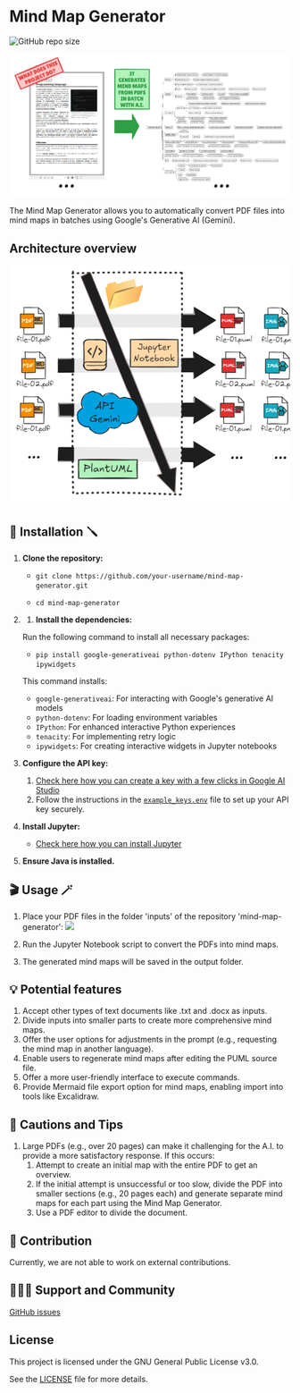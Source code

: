 # Mind Map Generator

![GitHub repo size](https://img.shields.io/github/repo-size/diego-o-leite/assets?style=for-the-badge)

![](https://raw.githubusercontent.com/diego-o-leite/assets/main/mind-map-generator/img/cover_image.png)


The Mind Map Generator allows you to automatically convert PDF files into mind maps in batches using Google's Generative AI (Gemini).

## Architecture overview

![](https://raw.githubusercontent.com/diego-o-leite/assets/main/mind-map-generator/img/architecture%20overview.png)

## 🔧 Installation 🪛

1. **Clone the repository:**
   
   - `git clone https://github.com/your-username/mind-map-generator.git`

   - `cd mind-map-generator`

1. 1. **Install the dependencies:**
   
   Run the following command to install all necessary packages:

      - `pip install google-generativeai python-dotenv IPython tenacity ipywidgets`

   This command installs:
   - `google-generativeai`: For interacting with Google's generative AI models
   - `python-dotenv`: For loading environment variables
   - `IPython`: For enhanced interactive Python experiences
   - `tenacity`: For implementing retry logic
   - `ipywidgets`: For creating interactive widgets in Jupyter notebooks

1. **Configure the API key:**
   1. [Check here how you can create a key with a few clicks in Google AI Studio](https://ai.google.dev/gemini-api/docs/api-key#windows)
   1. Follow the instructions in the [`example_keys.env`](example_keys.env) file to set up your API key securely.

1. **Install Jupyter:**
    - [Check here how you can install Jupyter](https://jupyter.org/install)

1. **Ensure Java is installed.**

## 🎬 Usage 🪄

1. Place your PDF files in the folder 'inputs' of the repository 'mind-map-generator':
![](https://raw.githubusercontent.com/diego-o-leite/assets/main/mind-map-generator/gifs/placing_pdfs_in_folder_inputs.gif)
1. Run the Jupyter Notebook script to convert the PDFs into mind maps.

1. The generated mind maps will be saved in the output folder.

## 💡 Potential features

1. Accept other types of text documents like .txt and .docx as inputs.
1. Divide inputs into smaller parts to create more comprehensive mind maps.
1. Offer the user options for adjustments in the prompt (e.g., requesting the mind map in another language).
1. Enable users to regenerate mind maps after editing the PUML source file.
1. Offer a more user-friendly interface to execute  commands.
1. Provide Mermaid file export option for mind maps, enabling import into tools like Excalidraw.

## 🚧 Cautions and Tips

1. Large PDFs (e.g., over 20 pages) can make it challenging for the A.I. to provide a more satisfactory response. If this occurs:
   1. Attempt to create an initial map with the entire PDF to get an overview.
   1. If the initial attempt is unsuccessful or too slow, divide the PDF into smaller sections (e.g., 20 pages each) and generate separate mind maps for each part using the Mind Map Generator.
   1. Use a PDF editor to divide the document.


## 🤝 Contribution 

Currently, we are not able to work on external contributions.

## 🧑‍🤝‍🧑 Support and Community

[GitHub issues](https://github.com/diego-o-leite/assets/issues/)

## License

This project is licensed under the GNU General Public License v3.0.

See the [LICENSE](LICENSE) file for more details.